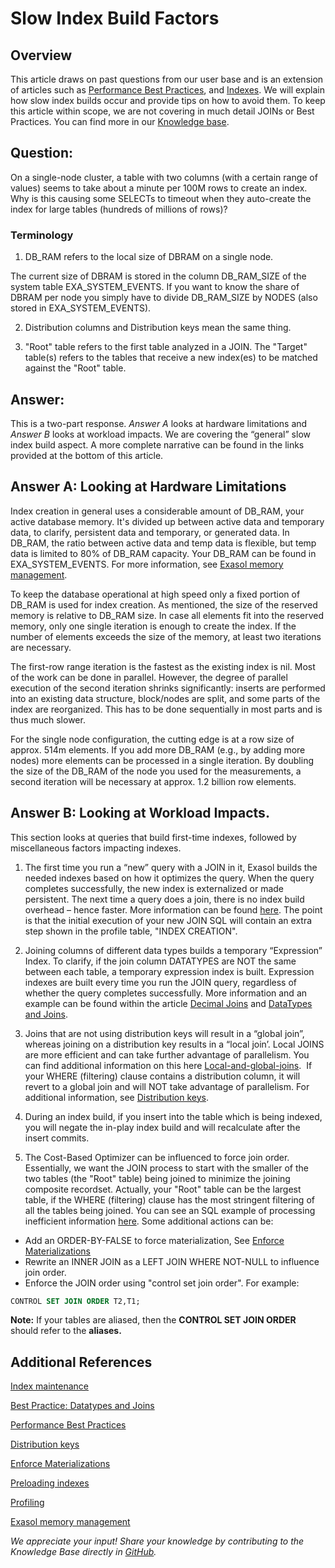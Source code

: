 # Slow Index Build Factors 
## Overview

This article draws on past questions from our user base and is an extension of articles such as [Performance Best Practices](https://docs.exasol.com/performance/best_practices.htm), and [Indexes](https://exasol.my.site.com/s/article/Indexes). We will explain how slow index builds occur and provide tips on how to avoid them. To keep this article within scope, we are not covering in much detail JOINs or Best Practices. You can find more in our [Knowledge base](https://exasol.my.site.com/s/).

## Question:

On a single-node cluster, a table with two columns (with a certain range of values) seems to take about a minute per 100M rows to create an index. Why is this causing some SELECTs to timeout when they auto-create the index for large tables (hundreds of millions of rows)?

### Terminology

1. DB_RAM refers to the local size of DBRAM on a single node.

The current size of DBRAM is stored in the column DB_RAM_SIZE of the system table EXA_SYSTEM_EVENTS. If you want to know the share of DBRAM per node you simply have to divide DB_RAM_SIZE by NODES (also stored in EXA_SYSTEM_EVENTS).

2. Distribution columns and Distribution keys mean the same thing.

3. "Root" table refers to the first table analyzed in a JOIN. The "Target" table(s) refers to the tables that receive a new index(es) to be matched against the "Root" table. 

## Answer:

This is a two-part response. *Answer A* looks at hardware limitations and *Answer B* looks at workload impacts. We are covering the “general” slow index build aspect. A more complete narrative can be found in the links provided at the bottom of this article.

## Answer A: Looking at Hardware Limitations

Index creation in general uses a considerable amount of DB_RAM, your active database memory. It's divided up between active data and temporary data, to clarify, persistent data and temporary, or generated data. In DB_RAM, the ratio between active data and temp data is flexible, but temp data is limited to 80% of DB_RAM capacity. Your DB_RAM can be found in EXA_SYSTEM_EVENTS. For more information, see [Exasol memory management](https://exasol.my.site.com/s/article/Overview-of-Exasol-s-data-and-memory-management).

To keep the database operational at high speed only a fixed portion of DB_RAM is used for index creation. As mentioned, the size of the reserved memory is relative to DB_RAM size. In case all elements fit into the reserved memory, only one single iteration is enough to create the index. If the number of elements exceeds the size of the memory, at least two iterations are necessary.

The first-row range iteration is the fastest as the existing index is nil. Most of the work can be done in parallel. However, the degree of parallel execution of the second iteration shrinks significantly: inserts are performed into an existing data structure, block/nodes are split, and some parts of the index are reorganized. This has to be done sequentially in most parts and is thus much slower.

For the single node configuration, the cutting edge is at a row size of approx. 514m elements. If you add more DB_RAM (e.g., by adding more nodes) more elements can be processed in a single iteration. By doubling the size of the DB_RAM of the node you used for the measurements, a second iteration will be necessary at approx. 1.2 billion row elements.

## Answer B: Looking at Workload Impacts.

This section looks at queries that build first-time indexes, followed by miscellaneous factors impacting indexes.

1. The first time you run a “new” query with a JOIN in it, Exasol builds the needed indexes based on how it optimizes the query. When the query completes successfully, the new index is externalized or made persistent. The next time a query does a join, there is no index build overhead – hence faster. More information can be found [here](https://exasol.my.site.com/s/article/Indexes). The point is that the initial execution of your new JOIN SQL will contain an extra step shown in the profile table, "INDEX CREATION".
2. Joining columns of different data types builds a temporary “Expression” Index. To clarify, if the join column DATATYPES are NOT the same between each table, a temporary expression index is built. Expression indexes are built every time you run the JOIN query, regardless of whether the query completes successfully. More information and an example can be found within the article [Decimal Joins](https://exasol.my.site.com/s/article/What-happens-when-I-JOIN-DECIMAL-datatypes-of-various-sizes?) and [DataTypes and Joins](https://exasol.my.site.com/s/article/Best-practice-Datatypes-and-Joins).

3. Joins that are not using distribution keys will result in a “global join”, whereas joining on a distribution key results in a “local join’. Local JOINS are more efficient and can take further advantage of parallelism. You can find additional information on this here [Local-and-global-joins](https://exasol.my.site.com/s/article/Local-and-Global-Joins).  If your WHERE (filtering) clause contains a distribution column, it will revert to a global join and will NOT take advantage of parallelism. For additional information, see [Distribution keys](https://www.exasol.com/resource/how-to-get-distribution-right-in-our-analytics-database/). 

4. During an index build, if you insert into the table which is being indexed, you will negate the in-play index build and will recalculate after the insert commits.
5. The Cost-Based Optimizer can be influenced to force join order. Essentially, we want the JOIN process to start with the smaller of the two tables (the "Root" table) being joined to minimize the joining composite recordset. Actually, your "Root" table can be the largest table, if the WHERE (filtering) clause has the most stringent filtering of all the tables being joined. You can see an SQL example of processing inefficient information [here](https://docs.exasol.com/performance/profiling.htm). Some additional actions can be:
* Add an ORDER-BY-FALSE to force materialization, See [Enforce Materializations](https://exasol.my.site.com/s/article/Enforcing-materializations-with-ORDER-BY-FALSE-in-subselects-views-or-CTEs)
* Rewrite an INNER JOIN as a LEFT JOIN WHERE NOT-NULL to influence join order.
* Enforce the JOIN order using "control set join order". For example: 
```sql
CONTROL SET JOIN ORDER T2,T1;
```

**Note:** If your tables are aliased, then the **CONTROL SET JOIN ORDER** should refer to the **aliases.**

## Additional References

[Index maintenance](https://exasol.my.site.com/s/article/Indexes)

[Best Practice: Datatypes and Joins](https://exasol.my.site.com/s/article/Best-practice-Datatypes-and-Joins)

[Performance Best Practices](https://docs.exasol.com/performance/best_practices.htm)

[Distribution keys](https://www.exasol.com/resource/how-to-get-distribution-right-in-our-analytics-database/)

[Enforce Materializations](https://exasol.my.site.com/s/article/Enforcing-materializations-with-ORDER-BY-FALSE-in-subselects-views-or-CTEs)

[Preloading indexes](https://docs.exasol.com/sql/preload.htm.)

[Profiling](https://docs.exasol.com/performance/profiling.htm)

[Exasol memory management](https://exasol.my.site.com/s/article/Overview-of-Exasol-s-data-and-memory-management)

*We appreciate your input! Share your knowledge by contributing to the Knowledge Base directly in [GitHub](https://github.com/exasol/public-knowledgebase).* 